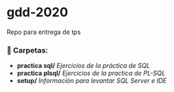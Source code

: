 # gdd-2020
Repo para entrega de tps

### :file_folder: Carpetas:
- **practica sql/** *Ejercicios de la práctica de SQL*
- **practica plsql/** *Ejercicios de la practica de PL-SQL*
- **setup/** *Información para levantar SQL Server e IDE*
